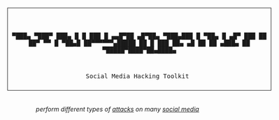 <div align="center">
  <pre style="display: inline-block; border: 1px solid; padding: 10px;"> 


▀███▄   ▀███▀
  ███▄    █
  █ ███   █   ▄▄█▀██ ▄█▀██▄ ▀███▄███
  █  ▀██▄ █  ▄█▀   ███   ██   ██▀ ▀▀
  █   ▀██▄█  ██▀▀▀▀▀▀▄█████   ██
  █     ███  ██▄    ▄█   ██   ██
▄███▄    ██   ▀█████▀████▀██▄████▄


Social Media Hacking Toolkit
  </pre>
</div> 

 <h6><p align="center">
    perform different types of <a href="https://github.com/rdWei/SocialMediaHackingToolkit/blob/main/cmd/supported-attack.txt">attacks</a> on many <a href="https://github.com/rdWei/SocialMediaHackingToolkit/blob/main/cmd/supported-social.txt">social media</a>
</p></h6>
</p>
<p align="center">
  <img src="https://img.shields.io/badge/release-v0.0.1-141449" alt=""/>
  <img src="https://img.shields.io/badge/written in-python-141449" alt=""/>
  <img src="https://img.shields.io/badge/author-rdWei-141449" alt=""/>
</p>
